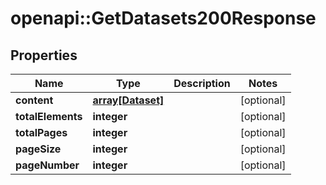 # openapi::GetDatasets200Response


## Properties
Name | Type | Description | Notes
------------ | ------------- | ------------- | -------------
**content** | [**array[Dataset]**](Dataset.md) |  | [optional] 
**totalElements** | **integer** |  | [optional] 
**totalPages** | **integer** |  | [optional] 
**pageSize** | **integer** |  | [optional] 
**pageNumber** | **integer** |  | [optional] 


